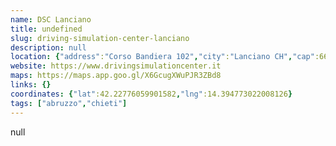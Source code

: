 ```yaml
---
name: DSC Lanciano
title: undefined
slug: driving-simulation-center-lanciano
description: null
location: {"address":"Corso Bandiera 102","city":"Lanciano CH","cap":66034}
website: https://www.drivingsimulationcenter.it
maps: https://maps.app.goo.gl/X6GcugXWuPJR3ZBd8
links: {}
coordinates: {"lat":42.22776059901582,"lng":14.394773022008126}
tags: ["abruzzo","chieti"]
---
```

null

